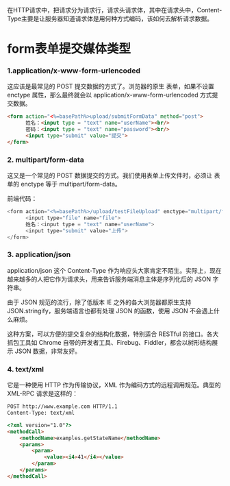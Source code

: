 在HTTP请求中，把请求分为请求行，请求头请求体，其中在请求头中，Content-Type主要是让服务器知道请求体是用何种方式编码，该如何去解析请求数据。

# form表单提交媒体类型
### 1.application/x-www-form-urlencoded
这应该是最常见的 POST 提交数据的方式了。浏览器的原生 表单，如果不设置 enctype 属性，那么最终就会以 application/x-www-form-urlencoded 方式提交数据。

```html
<form action="<%=basePath%>upload/submitFormData" method="post">
      姓名：<input type = "text" name="userName"><br/>
      密码：<input type = "text" name="password"><br/>
      <input type="submit" value="提交">
</form>
```
### 2. multipart/form-data
这又是一个常见的 POST 数据提交的方式。我们使用表单上传文件时，必须让 表单的 enctype 等于 multipart/form-data。

前端代码：

```js
<form action="<%=basePath%>/upload/testFileUpload" enctype="multipart/form-data" method="post">
      <input type="file" name="file">
      姓名：<input type = "text" name="userName">
      <input type="submit" value="上传">
</form>
```

### 3. application/json
application/json 这个 Content-Type 作为响应头大家肯定不陌生。实际上，现在越来越多的人把它作为请求头，用来告诉服务端消息主体是序列化后的 JSON 字符串。

由于 JSON 规范的流行，除了低版本 IE 之外的各大浏览器都原生支持 JSON.stringify，服务端语言也都有处理 JSON 的函数，使用 JSON 不会遇上什么麻烦。

这种方案，可以方便的提交复杂的结构化数据，特别适合 RESTful 的接口。各大抓包工具如 Chrome 自带的开发者工具、Firebug、Fiddler，都会以树形结构展示 JSON 数据，非常友好。

### 4. text/xml
它是一种使用 HTTP 作为传输协议，XML 作为编码方式的远程调用规范。典型的 XML-RPC 请求是这样的：

```html
POST http://www.example.com HTTP/1.1
Content-Type: text/xml

<?xml version="1.0"?>
<methodCall>
    <methodName>examples.getStateName</methodName>
    <params>
        <param>
            <value><i4>41</i4></value>
        </param>
    </params>
</methodCall>
```
